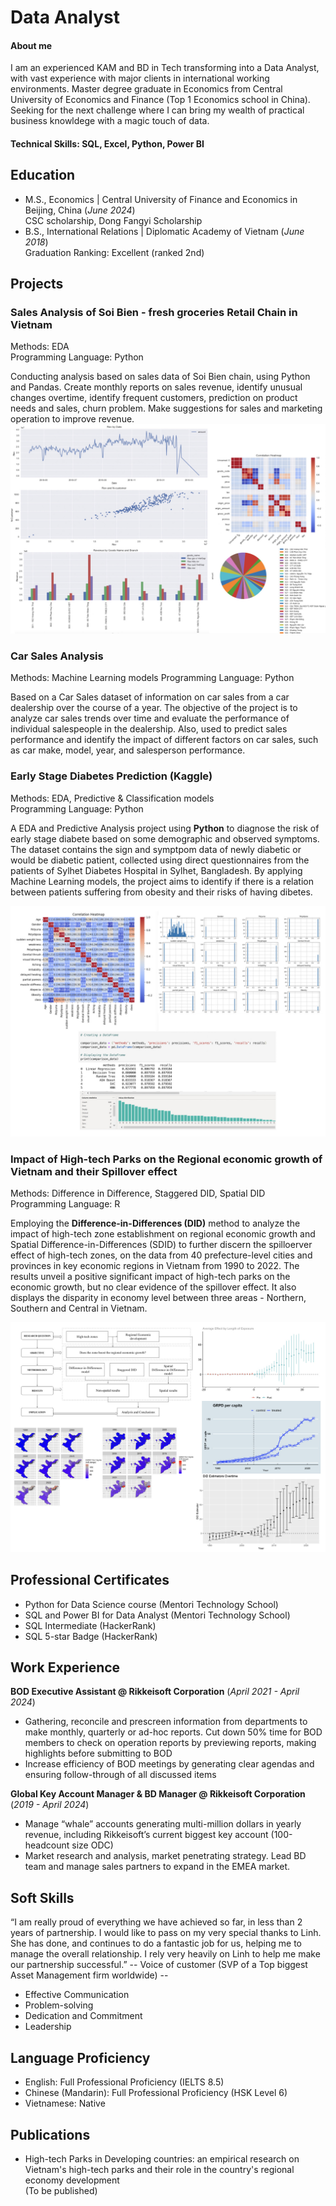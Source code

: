 # Data Analyst

#### About me
I am an experienced KAM and BD in Tech transforming into a Data Analyst, with vast experience with major clients in international working environments.
Master degree graduate in Economics from Central University of Economics and Finance (Top 1 Economics school in China). 
Seeking for the next challenge where I can bring my wealth of practical business knowldege with a magic touch of data.

#### Technical Skills: SQL, Excel, Python, Power BI

## Education
- M.S., Economics	| Central University of Finance and Economics in Beijing, China (_June 2024_)\
CSC scholarship, Dong Fangyi Scholarship            		
- B.S., International Relations | Diplomatic Academy of Vietnam (_June 2018_)\
Graduation Ranking: Excellent (ranked 2nd)

## Projects
### Sales Analysis of Soi Bien - fresh groceries Retail Chain in Vietnam
Methods: EDA\
Programming Language: Python

Conducting analysis based on sales data of Soi Bien chain, using Python and Pandas. Create monthly reports on sales revenue, identify unusual changes overtime, identify frequent customers, prediction on product needs and sales, churn problem. Make suggestions for sales and marketing operation to improve revenue.
![soi_bien](soi_bien.jpeg)

### Car Sales Analysis 
Methods: Machine Learning models
Programming Language: Python

Based on a Car Sales dataset of information on car sales from a car dealership over the course of a year. The objective of the project is to analyze car sales trends over time and evaluate the performance of individual salespeople in the dealership. Also, used to predict sales performance and identify the impact of different factors on car sales, such as car make, model, year, and salesperson performance.



### Early Stage Diabetes Prediction (Kaggle)
Methods: EDA, Predictive & Classification models\
Programming Language: Python

A EDA and Predictive Analysis project using **Python** to diagnose the risk of early stage diabete based on some demographic and observed symptoms. The dataset contains the sign and symptpom data of newly diabetic or would be diabetic patient, collected using direct questionnaires from the patients of Sylhet Diabetes Hospital in Sylhet, Bangladesh. By applying Machine Learning models, the project aims to identify if there is a relation between patients suffering from obesity and their risks of having dibetes.

![diabete](diabetes.jpeg)

### Impact of High-tech Parks on the Regional economic growth of Vietnam and their Spillover effect 
Methods: Difference in Difference, Staggered DID, Spatial DID\
Programming Language: R

Employing the **Difference-in-Differences (DID)** method to analyze the impact of high-tech zone establishment on regional economic growth and Spatial Difference-in-Differences (SDID) to further discern the spilloerver effect of high-tech zones, on the data from 40 prefecture-level cities and provinces in key economic regions in Vietnam from 1990 to 2022. The results unveil a positive significant impact of high-tech parks on the economic growth, but no clear evidence of the spillover effect. It also displays the disparity in economy level between three areas - Northern, Southern and Central in Vietnam.

![hightech](hightechDID.jpeg)

## Professional Certificates
- Python for Data Science course (Mentori Technology School)
- SQL and Power BI for Data Analyst (Mentori Technology School)
- SQL Intermediate (HackerRank)
- SQL 5-star Badge (HackerRank)

## Work Experience
**BOD Executive Assistant @ Rikkeisoft Corporation** (_April 2021 - April 2024_)
- Gathering, reconcile and prescreen information from departments to make monthly, quarterly or ad-hoc reports. Cut down 50% time for BOD members to check on operation reports by previewing reports, making highlights before submitting to BOD
- Increase efficiency of BOD meetings by generating clear agendas and ensuring follow-through of all discussed items

**Global Key Account Manager & BD Manager @ Rikkeisoft Corporation** (_2019 - April 2024_)
- Manage “whale” accounts generating multi-million dollars in yearly revenue, including Rikkeisoft’s current biggest key account
 (100-headcount size ODC)
- Market research and analysis, market penetrating strategy. Lead BD team and manage sales partners to expand in the EMEA market.

## Soft Skills
“I am really proud of everything we have achieved so far, in less than 2 years of partnership. I would like to pass on my very special thanks to Linh. She has done, and continues to do a fantastic job for us, helping me to manage the overall relationship. I rely very heavily on Linh to help me make our partnership successful.”
-- Voice of customer (SVP of a Top biggest Asset Management firm worldwide) --
- Effective Communication
- Problem-solving
- Dedication and Commitment
- Leadership
  
## Language Proficiency
- English: Full Professional Proficiency (IELTS 8.5)
- Chinese (Mandarin): Full Professional Proficiency (HSK Level 6)
- Vietnamese: Native

## Publications
- High-tech Parks in Developing countries: an empirical research on Vietnam's high-tech parks and their role in the country's regional economy development\
(To be published)
